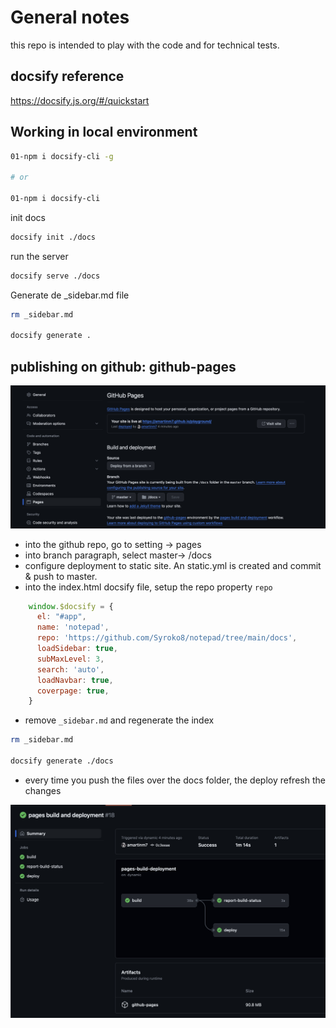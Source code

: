 # General notes

this repo is intended to play with the code and for technical tests.

## docsify reference

https://docsify.js.org/#/quickstart

## Working in local environment

```bash
01-npm i docsify-cli -g

# or

01-npm i docsify-cli 
```

init docs
```bash
docsify init ./docs
```

run the server
```bash
docsify serve ./docs
```

Generate de _sidebar.md file
```bash
rm _sidebar.md 

docsify generate .
```

## publishing on github: github-pages

![github_pages.jpg](_img%2Fgithub_pages.jpg)

- into the github repo, go to setting -> pages
- into branch paragraph, select master-> /docs
- configure deployment to static site. An static.yml is created and commit & push to master.
- into the index.html docsify file, setup the repo property `repo`

```javascript
    window.$docsify = {
      el: "#app",
      name: 'notepad',
      repo: 'https://github.com/Syroko8/notepad/tree/main/docs',
      loadSidebar: true,
      subMaxLevel: 3,
      search: 'auto',
      loadNavbar: true,
      coverpage: true,
    }
```

- remove `_sidebar.md` and regenerate the index
 
```bash
rm _sidebar.md 

docsify generate ./docs
```

- every time you push the files over the docs folder, the deploy refresh the changes 


![github_deploy.jpg](_img%2Fgithub_deploy.jpg)

